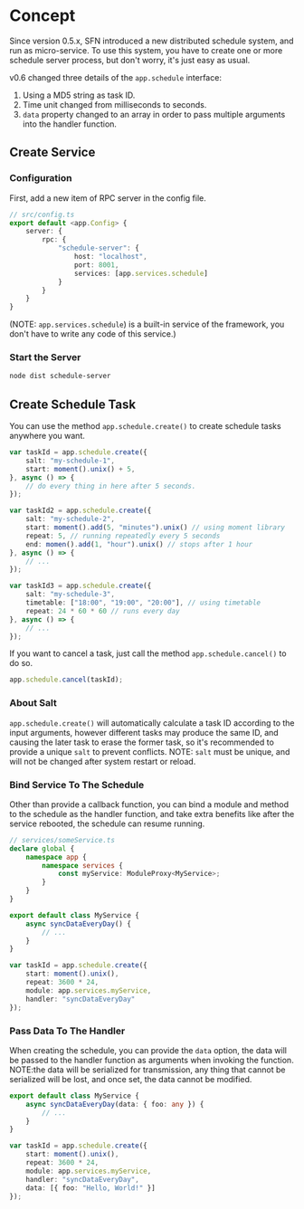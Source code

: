 <!-- title: Schedule; order: 17 -->
# Concept

Since version 0.5.x, SFN introduced a new distributed schedule system, and run 
as micro-service. To use this system, you have to create one or more schedule 
server process, but don't worry, it's just easy as usual.

v0.6 changed three details of the `app.schedule` interface:

1. Using a MD5 string as task ID.
2. Time unit changed from milliseconds to seconds.
3. `data` property changed to an array in order to pass multiple arguments into
    the handler function.

## Create Service

### Configuration

First, add a new item of RPC server in the config file.

```typescript
// src/config.ts
export default <app.Config> {
    server: {
        rpc: {
            "schedule-server": {
                host: "localhost",
                port: 8001,
                services: [app.services.schedule]
            }
        }
    }
}
```

(NOTE: `app.services.schedule`) is a built-in service of the framework, you 
don't have to write any code of this service.)

### Start the Server

```sh
node dist schedule-server
```

## Create Schedule Task

You can use the method `app.schedule.create()` to create schedule tasks anywhere
you want.

```typescript
var taskId = app.schedule.create({
    salt: "my-schedule-1",
    start: moment().unix() + 5,
}, async () => {
    // do every thing in here after 5 seconds.
});

var taskId2 = app.schedule.create({
    salt: "my-schedule-2",
    start: moment().add(5, "minutes").unix() // using moment library
    repeat: 5, // running repeatedly every 5 seconds
    end: momen().add(1, "hour").unix() // stops after 1 hour
}, async () => {
    // ...
});

var taskId3 = app.schedule.create({
    salt: "my-schedule-3",
    timetable: ["18:00", "19:00", "20:00"], // using timetable
    repeat: 24 * 60 * 60 // runs every day
}, async () => {
    // ...
});
```

If you want to cancel a task, just call the method `app.schedule.cancel()` to do
so.

```typescript
app.schedule.cancel(taskId);
```

### About Salt

`app.schedule.create()` will automatically calculate a task ID according to the
input arguments, however different tasks may produce the same ID, and causing
the later task to erase the former task, so it's recommended to provide a unique
`salt` to prevent conflicts. NOTE: `salt` must be unique, and will not be
changed after system restart or reload.

### Bind Service To The Schedule

Other than provide a callback function, you can bind a module and method to the
schedule as the handler function, and take extra benefits like after the service 
rebooted, the schedule can resume running.

```typescript
// services/someService.ts
declare global {
    namespace app {
        namespace services {
            const myService: ModuleProxy<MyService>;
        }
    }
}

export default class MyService {
    async syncDataEveryDay() {
        // ...
    }
}

var taskId = app.schedule.create({
    start: moment().unix(),
    repeat: 3600 * 24,
    module: app.services.myService,
    handler: "syncDataEveryDay"
});
```

### Pass Data To The Handler

When creating the schedule, you can provide the `data` option, the data will be
passed to the handler function as arguments when invoking the function.
NOTE:the data will be serialized for transmission, any thing that cannot be 
serialized will be lost, and once set, the data cannot be modified.

```typescript
export default class MyService {
    async syncDataEveryDay(data: { foo: any }) {
        // ...
    }
}

var taskId = app.schedule.create({
    start: moment().unix(),
    repeat: 3600 * 24,
    module: app.services.myService,
    handler: "syncDataEveryDay",
    data: [{ foo: "Hello, World!" }]
});
```